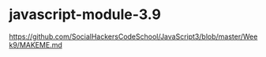 # javascript-module-3.9

https://github.com/SocialHackersCodeSchool/JavaScript3/blob/master/Week9/MAKEME.md
